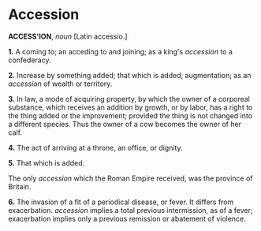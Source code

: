 # Accession

**ACCESS'ION**, _noun_ \[Latin accessio.\]

**1.** A coming to; an acceding to and joining; as a king's _accession_ to a confederacy.

**2.** Increase by something added; that which is added; augmentation; as an _accession_ of wealth or territory.

**3.** In law, a mode of acquiring property, by which the owner of a corporeal substance, which receives an addition by growth, or by labor, has a right to the thing added or the improvement; provided the thing is not changed into a different species. Thus the owner of a cow becomes the owner of her calf.

**4.** The act of arriving at a throne, an office, or dignity.

**5.** That which is added.

The only _accession_ which the Roman Empire received, was the province of Britain.

**6.** The invasion of a fit of a periodical disease, or fever. It differs from exacerbation. _accession_ implies a total previous intermission, as of a fever; exacerbation implies only a previous remission or abatement of violence.